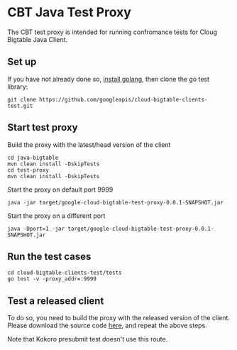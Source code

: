 # CBT Java Test Proxy

The CBT test proxy is intended for running confromance tests for Cloug Bigtable Java Client.

## Set up

If you have not already done so, [install golang](https://go.dev/doc/install), then clone the go test library:

```
git clone https://github.com/googleapis/cloud-bigtable-clients-test.git
```

## Start test proxy

Build the proxy with the latest/head version of the client

```
cd java-bigtable
mvn clean install -DskipTests
cd test-proxy
mvn clean install -DskipTests
```

Start the proxy on default port 9999

```
java -jar target/google-cloud-bigtable-test-proxy-0.0.1-SNAPSHOT.jar
```

Start the proxy on a different port

```
java -Dport=1 -jar target/google-cloud-bigtable-test-proxy-0.0.1-SNAPSHOT.jar
```

## Run the test cases

```
cd cloud-bigtable-clients-test/tests
go test -v -proxy_addr=:9999
```

## Test a released client

To do so, you need to build the proxy with the released version of the client.
Please download the source code
[here](https://github.com/googleapis/java-bigtable/releases), and repeat the
above steps.

Note that Kokoro presubmit test doesn't use this route.
